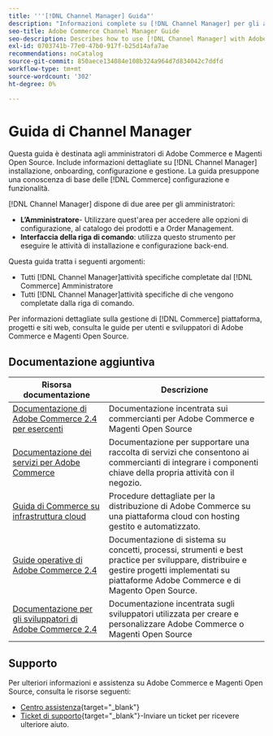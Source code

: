```yaml
---
title: '''[!DNL Channel Manager] Guida"'
description: "Informazioni complete su [!DNL Channel Manager] per gli amministratori di Adobe Commerce e di Magento Open Source, incluse l’installazione e l’onboarding."
seo-title: Adobe Commerce Channel Manager Guide
seo-description: Describes how to use [!DNL Channel Manager] with Adobe Commerce or Magento Open Source.
exl-id: 0703741b-77e0-47b0-917f-b25d14afa7ae
recommendations: noCatalog
source-git-commit: 850aece134084e108b324a964d7d834042c7ddfd
workflow-type: tm+mt
source-wordcount: '302'
ht-degree: 0%

---
```



# Guida di Channel Manager

Questa guida è destinata agli amministratori di Adobe Commerce e Magenti Open Source. Include informazioni dettagliate su [!DNL Channel Manager] installazione, onboarding, configurazione e gestione. La guida presuppone una conoscenza di base delle [!DNL Commerce] configurazione e funzionalità.

[!DNL Channel Manager] dispone di due aree per gli amministratori:

* **L’Amministratore**- Utilizzare quest&#39;area per accedere alle opzioni di configurazione, al catalogo dei prodotti e a Order Management.
* **Interfaccia della riga di comando**: utilizza questo strumento per eseguire le attività di installazione e configurazione back-end.

Questa guida tratta i seguenti argomenti:

* Tutti [!DNL Channel Manager]attività specifiche completate dal [!DNL Commerce] Amministratore
* Tutti [!DNL Channel Manager]attività specifiche di che vengono completate dalla riga di comando.

Per informazioni dettagliate sulla gestione di [!DNL Commerce] piattaforma, progetti e siti web, consulta le guide per utenti e sviluppatori di Adobe Commerce e Magenti Open Source.

## Documentazione aggiuntiva


| Risorsa documentazione | Descrizione |
|---------------------------------------------------------------------------------------------------------------------------------------|----------------------------------------------------------------------------------------------------------------------------------------------------------------------------------------|
| [Documentazione di Adobe Commerce 2.4 per esercenti](https://experienceleague.adobe.com/docs/commerce-admin/user-guides/home.html) | Documentazione incentrata sui commercianti per Adobe Commerce e Magenti Open Source |
| [Documentazione dei servizi per Adobe Commerce](https://experienceleague.adobe.com/docs/commerce-merchant-services/user-guides/home.html) | Documentazione per supportare una raccolta di servizi che consentono ai commercianti di integrare i componenti chiave della propria attività con il negozio. |
| [Guida di Commerce su infrastruttura cloud](https://experienceleague.adobe.com/docs/commerce-cloud-service/user-guide/overview.html) | Procedure dettagliate per la distribuzione di Adobe Commerce su una piattaforma cloud con hosting gestito e automatizzato. |
| [Guide operative di Adobe Commerce 2.4](https://experienceleague.adobe.com/docs/commerce-operations/operational-guides/home.html) | Documentazione di sistema su concetti, processi, strumenti e best practice per sviluppare, distribuire e gestire progetti implementati su piattaforme Adobe Commerce e di Magento Open Source. |
| [Documentazione per gli sviluppatori di Adobe Commerce 2.4](https://developer.adobe.com/commerce/docs) | Documentazione incentrata sugli sviluppatori utilizzata per creare e personalizzare Adobe Commerce o Magenti Open Source |

## Supporto

Per ulteriori informazioni e assistenza su Adobe Commerce e Magenti Open Source, consulta le risorse seguenti:

* [Centro assistenza](https://support.magento.com/hc/en-us){target="_blank"}
* [Ticket di supporto](https://support.magento.com/hc/en-us/articles/360000913794#submit-ticket){target="_blank"}-Inviare un ticket per ricevere ulteriore aiuto.
